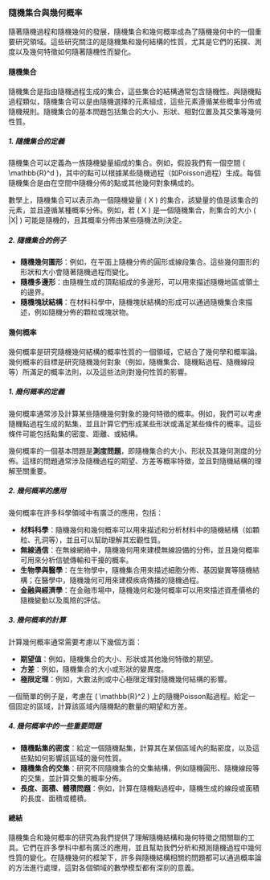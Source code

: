### 隨機集合與幾何概率

隨著隨機過程和隨機幾何的發展，隨機集合和幾何概率成為了隨機幾何中的一個重要研究領域。這些研究關注的是隨機集和幾何結構的性質，尤其是它們的拓撲、測度以及幾何特徵如何隨著隨機性而變化。

#### 隨機集合

隨機集合是指由隨機過程生成的集合，這些集合的結構通常包含隨機性。與隨機點過程類似，隨機集合可以是由隨機選擇的元素組成，這些元素遵循某些概率分佈或隨機規則。隨機集合的基本問題包括集合的大小、形狀、相對位置及其交集等幾何性質。

##### 1. 隨機集合的定義

隨機集合可以定義為一族隨機變量組成的集合。例如，假設我們有一個空間 \( \mathbb{R}^d \)，其中的點可以根據某些隨機過程（如Poisson過程）生成。每個隨機集合是由在空間中隨機分佈的點或其他幾何對象構成的。

數學上，隨機集合可以表示為一個隨機變量 \( X \) 的集合，該變量的值是該集合的元素，並且遵循某種概率分佈。例如，若 \( X \) 是一個隨機集合，則集合的大小 \( |X| \) 可能是隨機的，且其概率分佈由某些隨機法則決定。

##### 2. 隨機集合的例子

- **隨機幾何圖形**：例如，在平面上隨機分佈的圓形或線段集合。這些幾何圖形的形狀和大小會隨著隨機過程而變化。
- **隨機多邊形**：由隨機生成的頂點組成的多邊形，可以用來描述隨機地區或領土的邊界。
- **隨機塊狀結構**：在材料科學中，隨機塊狀結構的形成可以通過隨機集合來描述，例如隨機分佈的顆粒或塊狀物。

#### 幾何概率

幾何概率是研究隨機幾何結構的概率性質的一個領域，它結合了幾何學和概率論。幾何概率的目標是研究隨機幾何對象（例如，隨機集合、隨機點過程、隨機線段等）所滿足的概率法則，以及這些法則對幾何性質的影響。

##### 1. 幾何概率的定義

幾何概率通常涉及計算某些隨機幾何對象的幾何特徵的概率。例如，我們可以考慮隨機點過程生成的點集，並且計算它們形成某些形狀或滿足某些條件的概率。這些條件可能包括點集的密度、距離、或結構。

幾何概率的一個基本問題是**測度問題**，即隨機集合的大小、形狀及其幾何測度的分佈。這樣的問題通常涉及隨機過程的期望、方差等概率特徵，並且對隨機結構的理解至關重要。

##### 2. 幾何概率的應用

幾何概率在許多科學領域中有廣泛的應用，包括：

- **材料科學**：隨機幾何和幾何概率可以用來描述和分析材料中的隨機結構（如顆粒、孔洞等），並且可以幫助理解其宏觀性質。
- **無線通信**：在無線網絡中，隨機幾何用來建模無線設備的分佈，並且幾何概率可用來分析信號傳輸和干擾的概率。
- **生物學與醫學**：在生物學中，隨機集合用來描述細胞分佈、基因變異等隨機結構；在醫學中，隨機幾何可用來建模疾病傳播的隨機過程。
- **金融與經濟學**：在金融市場中，隨機幾何和幾何概率可以用來描述資產價格的隨機變動以及風險的評估。

##### 3. 幾何概率的計算

計算幾何概率通常需要考慮以下幾個方面：

- **期望值**：例如，隨機集合的大小、形狀或其他幾何特徵的期望。
- **方差**：例如，隨機集合的大小或形狀的變異度。
- **極限定理**：例如，大數法則或中心極限定理對隨機幾何結構的影響。

一個簡單的例子是，考慮在 \( \mathbb{R}^2 \) 上的隨機Poisson點過程。給定一個固定的區域，計算該區域內隨機點的數量的期望和方差。

##### 4. 幾何概率中的一些重要問題

- **隨機點集的密度**：給定一個隨機點集，計算其在某個區域內的點密度，以及這些點如何影響該區域的幾何性質。
- **隨機集合的交集**：研究不同隨機集合的交集結構，例如隨機圓形、隨機線段等的交集，並計算交集的概率分佈。
- **長度、面積、體積問題**：例如，計算在隨機點過程中，隨機生成的線段或面積的長度、面積或體積。

#### 總結

隨機集合和幾何概率的研究為我們提供了理解隨機結構和幾何特徵之間關聯的工具。它們在許多學科中都有廣泛的應用，並且幫助我們分析和預測隨機過程中幾何性質的變化。在隨機幾何的框架下，許多與隨機結構相關的問題都可以通過概率論的方法進行處理，這對各個領域的數學模型都有深刻的意義。